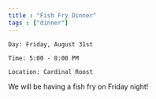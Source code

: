 ```yaml
---
title : "Fish Fry Dinner"
tags : ["dinner"]
---
```


`Day: Friday, August 31st`

`Time: 5:00 - 8:00 PM`

`Location: Cardinal Roost`

We will be having a fish fry on Friday night!